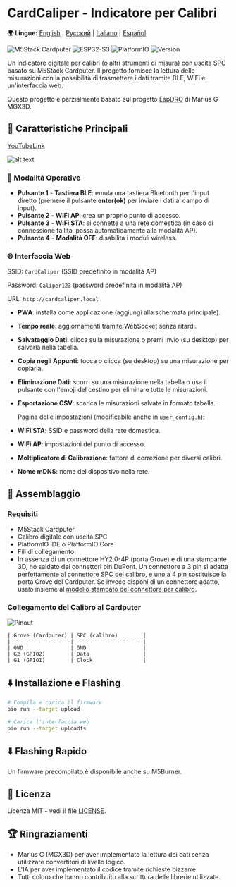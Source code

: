 # CardCaliper - Indicatore per Calibri

**🌍 Lingue:** [English](README.md) | [Русский](README_RU.md) | [Italiano](README_IT.md) | [Español](README_ES.md)

![M5Stack Cardputer](https://img.shields.io/badge/Hardware-M5Stack%20Cardputer-blue)
![ESP32-S3](https://img.shields.io/badge/MCU-ESP32--S3-green)
![PlatformIO](https://img.shields.io/badge/Platform-PlatformIO-orange)
![Version](https://img.shields.io/badge/Version-2.0.0-brightgreen)

Un indicatore digitale per calibri (o altri strumenti di misura) con uscita SPC basato su M5Stack Cardputer. Il progetto fornisce la lettura delle misurazioni con la possibilità di trasmettere i dati tramite BLE, WiFi e un'interfaccia web.

Questo progetto è parzialmente basato sul progetto [EspDRO](https://github.com/MGX3D/EspDRO) di Marius G MGX3D.

## 🎯 Caratteristiche Principali

[YouTubeLink](https://www.youtube.com/shorts/dYnquSnqz-o)

![alt text](images/CardCaliperGIF.gif)

### 🔗 Modalità Operative
- **Pulsante 1** - **Tastiera BLE**: emula una tastiera Bluetooth per l'input diretto (premere il pulsante **enter(ok)** per inviare i dati al campo di input).
- **Pulsante 2** - **WiFi AP**: crea un proprio punto di accesso.
- **Pulsante 3** - **WiFi STA**: si connette a una rete domestica (in caso di connessione fallita, passa automaticamente alla modalità AP).
- **Pulsante 4** - **Modalità OFF**: disabilita i moduli wireless.

### 🌐 Interfaccia Web
  SSID: `CardCaliper` (SSID predefinito in modalità AP)

  Password: `Caliper123` (password predefinita in modalità AP)

  URL: `http://cardcaliper.local`
- **PWA**: installa come applicazione (aggiungi alla schermata principale).
- **Tempo reale**: aggiornamenti tramite WebSocket senza ritardi.
- **Salvataggio Dati**: clicca sulla misurazione o premi Invio (su desktop) per salvarla nella tabella.
- **Copia negli Appunti**: tocca o clicca (su desktop) su una misurazione per copiarla.
- **Eliminazione Dati**: scorri su una misurazione nella tabella o usa il pulsante con l'emoji del cestino per eliminare tutte le misurazioni.
- **Esportazione CSV**: scarica le misurazioni salvate in formato tabella.

  Pagina delle impostazioni (modificabile anche in `user_config.h`):
- **WiFi STA**: SSID e password della rete domestica.
- **WiFi AP**: impostazioni del punto di accesso.
- **Moltiplicatore di Calibrazione**: fattore di correzione per diversi calibri.
- **Nome mDNS**: nome del dispositivo nella rete.

## 🔧 Assemblaggio
### Requisiti
- M5Stack Cardputer
- Calibro digitale con uscita SPC
- PlatformIO IDE o PlatformIO Core
- Fili di collegamento
- In assenza di un connettore HY2.0-4P (porta Grove) e di una stampante 3D, ho saldato dei connettori pin DuPont. Un connettore a 3 pin si adatta perfettamente al connettore SPC del calibro, e uno a 4 pin sostituisce la porta Grove del Cardputer. Se invece disponi di un connettore adatto, usalo insieme al [modello stampato del connettore per calibro](https://github.com/MGX3D/EspDRO/blob/master/CAD/spc_connector.stl).

### Collegamento del Calibro al Cardputer
![Pinout](images/Pinout.png)

```
| Grove (Cardputer) | SPC (calibro)        |
|-------------------|----------------------|
| GND               | GND                  |
| G2 (GPIO2)        | Data                 |
| G1 (GPIO1)        | Clock                |
```

## ⬇️ Installazione e Flashing

```bash
# Compila e carica il firmware
pio run --target upload

# Carica l'interfaccia web
pio run --target uploadfs
```
## ⬇️ Flashing Rapido

Un firmware precompilato è disponibile anche su M5Burner.

## 📄 Licenza

Licenza MIT - vedi il file [LICENSE](LICENSE).

## 🏆 Ringraziamenti

- Marius G (MGX3D) per aver implementato la lettura dei dati senza utilizzare convertitori di livello logico.
- L'IA per aver implementato il codice tramite richieste bizzarre.
- Tutti coloro che hanno contribuito alla scrittura delle librerie utilizzate.
